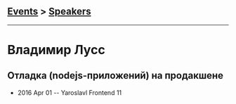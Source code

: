 ## [Events](../README.md) > [Speakers](../speakers.md)
---

# Владимир Лусс

## Отладка (nodejs-приложений) на продакшене
- 2016 Apr 01 -- Yaroslavl Frontend 11    
